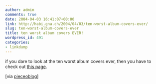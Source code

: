 ```yaml
---
author: admin
comments: true
date: 2004-04-03 16:41:07+00:00
link: http://habi.gna.ch/2004/04/03/ten-worst-album-covers-ever/
slug: ten-worst-album-covers-ever
title: ten worst album covers EVER!
wordpress_id: 491
categories:
- linkdump
---
```


if you dare to look at the ten worst album covers ever, then you have to check out [this page](http://porktornado.diaryland.com/albumcover.html).

[via [pieceoblog](https://pieceoplastic.com/index.php?p=986)]
